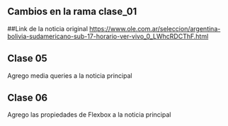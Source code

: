## Cambios en la rama clase_01
##Link de la noticia original
https://www.ole.com.ar/seleccion/argentina-bolivia-sudamericano-sub-17-horario-ver-vivo_0_LWhcRDCThF.html


## Clase 05
Agrego media queries a la noticia principal

## Clase 06
Agrego las propiedades de Flexbox a la noticia principal